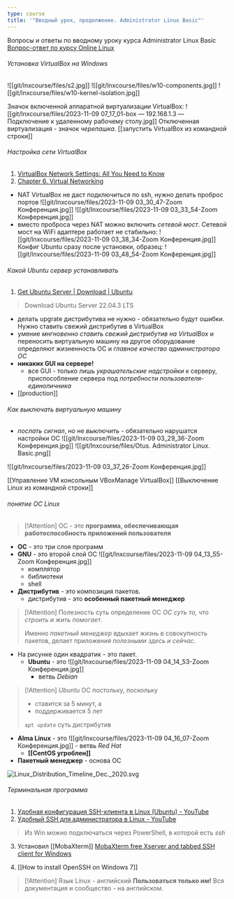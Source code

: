```yaml
---
type: course
title: '"Вводный урок, продолжение. Administrator Linux Basic"'
---
```


Вопросы и ответы по вводному уроку курса Administrator Linux Basic
[Вопрос-ответ по курсу Online Linux](https://otus.ru/learning/261941/#)

###### Установка VirtualBox на Windows
![[git/lnxcourse/files/s2.jpg]]
![[git/lnxcourse/files/w10-components.jpg]]
![[git/lnxcourse/files/w10-kernel-isolation.jpg]]

Значок включенной аппаратной виртуализации VirtualBox:
![[git/lnxcourse/files/2023-11-09 07_17_01-box — 192.168.1.3 — Подключение к удаленному рабочему столу.jpg]]
Отключенная виртуализация - значок *черепашка*.
[[запустить VirtualBox из командной строки]]
###### Настройка сети VirtualBox
1. [VirtualBox Network Settings: All You Need to Know](https://www.nakivo.com/blog/virtualbox-network-setting-guide/)
2. [Chapter 6. Virtual Networking](https://www.virtualbox.org/manual/ch06.html)

- NAT VirtualBox не даст подключиться по ssh, нужно делать проброс портов ![[git/lnxcourse/files/2023-11-09 03_30_47-Zoom Конференция.jpg]] ![[git/lnxcourse/files/2023-11-09 03_33_54-Zoom Конференция.jpg]]
- вместо проброса через NAT можно включить *сетевой мост*. Сетевой мост на WiFi адаптере работает не стабильно:
![[git/lnxcourse/files/2023-11-09 03_38_34-Zoom Конференция.jpg]]
Конфиг Ubuntu сразу после установки, образец:
![[git/lnxcourse/files/2023-11-09 03_48_54-Zoom Конференция.jpg]]


###### Какой Ubuntu сервер устанавливать
1. [Get Ubuntu Server | Download | Ubuntu](https://ubuntu.com/download/server)
> Download Ubuntu Server 22.04.3 LTS

- делать upgrate дистрибутива не нужно - обязательно будут ошибки. Нужно ставить свежий дистрибутив в VirtualBox
- умение *мнгновенно ставить свежий дистрибутив на VirtualBox* и переносить виртуальную машину на другое оборудование определяют жизненность ОС и *главное качество администратора ОС*
- **никаких GUI на сервере!**
	- все GUI - только лишь *украшательские надстройки* к серверу, приспособление сервера под *потребности пользователя-единоличника*
- [[production]]
###### Как выключать виртуальную машину
- *послать сигнал*, но не *выключить* - обязательно нарушатся настройки ОС
![[git/lnxcourse/files/2023-11-09 03_29_36-Zoom Конференция.jpg]] ![[git/lnxcourse/files/Otus. Administrator Linux. Basic.png]]

![[git/lnxcourse/files/2023-11-09 03_37_26-Zoom Конференция.jpg]]

[[Управление VM консольным VBoxManage VirtualBox]]
[[Выключение Linux из командной строки]]

###### понятие ОС Linux

> [!Attention] ОС - это 
> **программа, обеспечивающая работоспособность приложений пользователя**

- **ОС** - это три слоя программ
- **GNU** - это второй слой ОС ![[git/lnxcourse/files/2023-11-09 04_13_55-Zoom Конференция.jpg]]
	- комплятор
	- библиотеки
	- shell
- **Дистрибутив** - это композиция пакетов.
	- дистрибутив - это **особенный пакетный менеджер**

> [!Attention] Полезность суть определение ОС
> *ОС суть то, что строить и жить помогает*.
> 
> Именно *пакетный менеджер* вдыхает жизнь в совокупность пакетов, делает приложения *полезными здесь и сейчас*.

- На рисунке один квадратик - это пакет.
	- **Ubuntu** - это ![[git/lnxcourse/files/2023-11-09 04_14_53-Zoom Конференция.jpg]]
		- ветвь *Debian*

> [!Attention] *Ubuntu* ОС постольку, 
> поскольку
> - ставится за 5 минут, а
> - поддерживается 5 лет
> 
> `apt update` суть дистрибутив

- **Alma Linux** - это ![[git/lnxcourse/files/2023-11-09 04_16_07-Zoom Конференция.jpg]]
		- ветвь *Red Hat*
	- **[[CentOS угроблен]]**
- **Пакетный менеджер** - основа ОС



![Linux\_Distribution\_Timeline\_Dec.\_2020.svg](https://upload.wikimedia.org/wikipedia/commons/8/8c/Linux_Distribution_Timeline_Dec._2020.svg?uselang=ru)

###### Терминальная программа
1. [Удобная конфигурация SSH-клиента в Linux (Ubuntu) - YouTube](https://www.youtube.com/watch?v=MbywCRHpb2w)
2. [Удобный SSH для администратора в Linux - YouTube](https://www.youtube.com/watch?v=D4iXqvy-rfA)
>Из Win можно подключаться через PowerShell, в которой есть *ssh*

3. Установил [[MobaXterm]] [MobaXterm free Xserver and tabbed SSH client for Windows](https://mobaxterm.mobatek.net/)

4. [[How to install OpenSSH on Windows 7]]
> [!Attention] Язык Linux - английский
> **Пользоваться только им!**
> Вся документация и сообщество - на английском.